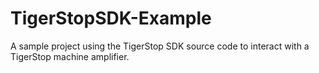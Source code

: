 # TigerStopSDK-Example
A sample project using the TigerStop SDK source code to interact with a TigerStop machine amplifier.
